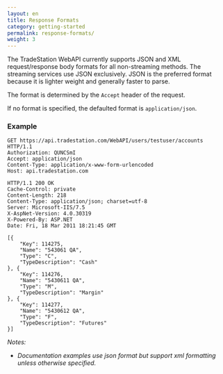 ```yaml
---
layout: en
title: Response Formats
category: getting-started
permalink: response-formats/
weight: 3
---
```


The TradeStation WebAPI currently supports JSON and XML request/response body formats for all non-streaming methods. The streaming services use JSON exclusively. JSON is the preferred format because it is lighter weight and generally faster to parse.

The format is determined by the `Accept` header of the request.

If no format is specified, the defaulted format is `application/json`.

### Example

    GET https://api.tradestation.com/WebAPI/users/testuser/accounts HTTP/1.1
    Authorization: QUNCSmI
    Accept: application/json
    Content-Type: application/x-www-form-urlencoded
    Host: api.tradestation.com
    
    HTTP/1.1 200 OK
    Cache-Control: private
    Content-Length: 218
    Content-Type: application/json; charset=utf-8
    Server: Microsoft-IIS/7.5
    X-AspNet-Version: 4.0.30319
    X-Powered-By: ASP.NET
    Date: Fri, 18 Mar 2011 18:21:45 GMT
    
    [{
        "Key": 114275,
        "Name": "543061 QA",
        "Type": "C",
        "TypeDescription": "Cash"
    }, {
        "Key": 114276,
        "Name": "5430611 QA",
        "Type": "M",
        "TypeDescription": "Margin"
    }, {
        "Key": 114277,
        "Name": "5430612 QA",
        "Type": "F",
        "TypeDescription": "Futures"
    }]

*Notes:*
* *Documentation examples use json format but support xml formatting unless otherwise specified.*
